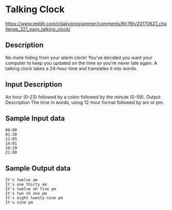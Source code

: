 # Talking Clock #

https://www.reddit.com/r/dailyprogrammer/comments/6jr76h/20170627_challenge_321_easy_talking_clock/

## Description

No more hiding from your alarm clock! You've decided you want your computer to keep you updated on the time so you're never late again. A talking
clock takes a 24-hour time and translates it into words.

## Input Description

An hour (0-23) followed by a colon followed by the minute (0-59).
Output Description
The time in words, using 12-hour format followed by am or pm.

## Sample Input data

```
00:00
01:30
12:05
14:01
20:29
21:00
```

## Sample Output data

```
It's twelve am
It's one thirty am
It's twelve oh five pm
It's two oh one pm
It's eight twenty nine pm
It's nine pm
```